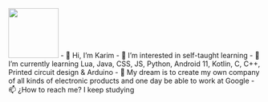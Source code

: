 <img src="https://i.pinimg.com/originals/54/85/76/54857676ea0602efe5d31ea1d395bab6.gif" width="100" height="100" />
- 👋 Hi, I’m Karim
- 👀 I’m interested in self-taught learning
- 🌱 I’m currently learning Lua, Java, CSS, JS, Python, Android 11, Kotlin, C, C++, Printed circuit design & Arduino
- 💞️ My dream is to create my own company of all kinds of electronic products and one day be able to work at Google
- 📫 ¿How to reach me? I keep studying
